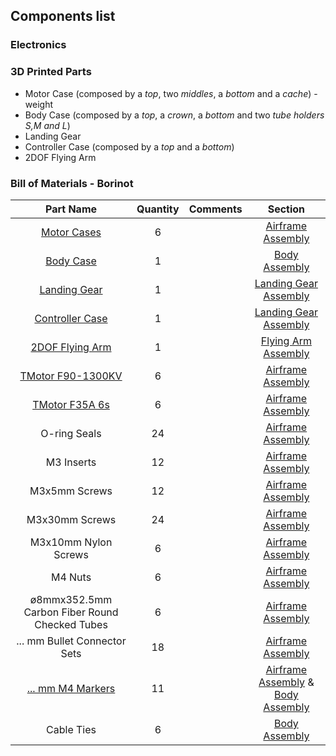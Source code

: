 ## Components list

### Electronics

### 3D Printed Parts

- Motor Case (composed by a *top*, two *middles*, a *bottom* and a *cache*) - weight
- Body Case (composed by a *top*, a *crown*, a *bottom* and two *tube holders S,M and L*)
- Landing Gear
- Controller Case (composed by a *top* and a *bottom*)
- 2DOF Flying Arm

### Bill of Materials - Borinot

| Part Name | Quantity | Comments | Section |
|:-:|:-:|:-:|:-:|
| [Motor Cases](cad_files/motor_case/) | 6 | | [Airframe Assembly](building_instructions.md#airframe-assembly) |
| [Body Case](cad_files/body_case/) | 1 | | [Body Assembly](building_instructions.md#body-assembly) |
| [Landing Gear](cad_files/landing_gear/) | 1 | | [Landing Gear Assembly](building_instructions.md#landing-gear-assembly) |
| [Controller Case](cad_files/controller_case/) | 1 | | [Landing Gear Assembly](building_instructions.md#landing-gear-assembly) |
| [2DOF Flying Arm](cad_files/flying_arm/) | 1 | | [Flying Arm Assembly](building_instructions.md#flying-arm-assembly) |
| [TMotor F90-1300KV](https://store.tmotor.com/goods.php?id=1064) | 6 | | [Airframe Assembly](building_instructions.md#airframe-assembly) |
| [TMotor F35A 6s](https://store.tmotor.com/goods.php?id=1176)    | 6 | | [Airframe Assembly](building_instructions.md#airframe-assembly) |
| O-ring Seals | 24 | | [Airframe Assembly](building_instructions.md#airframe-assembly) |
| M3 Inserts | 12 | | [Airframe Assembly](building_instructions.md#airframe-assembly) |
| M3x5mm Screws | 12 | | [Airframe Assembly](building_instructions.md#airframe-assembly) |
| M3x30mm Screws | 24 | | [Airframe Assembly](building_instructions.md#airframe-assembly) |
| M3x10mm Nylon Screws | 6 | | [Airframe Assembly](building_instructions.md#airframe-assembly) |
| M4 Nuts | 6 | | [Airframe Assembly](building_instructions.md#airframe-assembly) |
| ø8mmx352.5mm Carbon Fiber Round Checked Tubes | 6 | | [Airframe Assembly](building_instructions.md#airframe-assembly) |
| ... mm Bullet Connector Sets | 18 | | [Airframe Assembly](building_instructions.md#airframe-assembly) |
| [... mm M4 Markers](https://optitrack.com/accessories/markers/#mcm-12.7-m4-10) | 11 | | [Airframe Assembly](building_instructions.md#airframe-assembly) & [Body Assembly](building_instructions.md#body-assembly)|
| Cable Ties | 6 | | [Body Assembly](building_instructions.md#body-assembly) |
